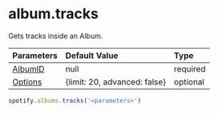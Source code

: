 # album.tracks
Gets tracks inside an Album.

|Parameters|Default Value|Type|
|:--|:--|:--|
|[AlbumID](album/parameters/albumid)|null|required|
|[Options](album/parameters/options)|{limit: 20, advanced: false}|optional|

```js
spotify.albums.tracks('<parameters>')
```

